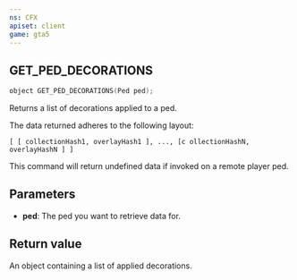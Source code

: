 ```yaml
---
ns: CFX
apiset: client
game: gta5
---
```

## GET_PED_DECORATIONS

```c
object GET_PED_DECORATIONS(Ped ped);
```

Returns a list of decorations applied to a ped.

The data returned adheres to the following layout:
```
[ [ collectionHash1, overlayHash1 ], ..., [c ollectionHashN, overlayHashN ] ]
```

This command will return undefined data if invoked on a remote player ped.

## Parameters
* **ped**: The ped you want to retrieve data for.

## Return value
An object containing a list of applied decorations.

